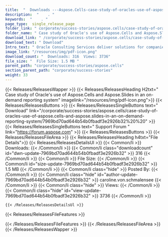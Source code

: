 ```yaml
---
title:  "  Downloads ---Aspose.Cells-case-study-of-oracles-use-of-aspose.cells-and-aspose.slides-in-an-on-demand-reporting-system . " 
description:  "    . " 
keywords:  "    . " 
page_type:  single_release_page
folder_link: " corporate/success-stories/aspose.cells/case-study-of-oracles-use-of-aspose.cells-and-aspose.slides-in-an-on-demand-reporting-system/"
folder_name: " Case study of Oracle's use of Aspose.Cells and Aspose.Slides in an on-demand reporting system"
download_link: " /corporate/success-stories/aspose.cells/case-study-of-oracles-use-of-aspose.cells-and-aspose.slides-in-an-on-demand-reporting-system/7969bd70ad644b54b0fbadf3e2926b32"
download_text: " Download"
Intro_text: " Oracle Consulting Services deliver solutions for companies. When building an on-..."
image_link: "/resources/img/pdf-icon.png"
download_count: "  Downloads: 316  Views: 3736"
file_size: "  File Size: 1.5 MB "
parent_path: "corporate/success-stories/aspose.cells"
section_parent_path: "corporate/success-stories"
weight: 33
---
```


{{< Releases/ReleasesWapper >}}
  {{< Releases/ReleasesHeading H2txt=" Case study of Oracle's use of Aspose.Cells and Aspose.Slides in an on-demand reporting system" imagelink="/resources/img/pdf-icon.png">}}
  {{< Releases/ReleasesButtons >}}
    {{< Releases/ReleasesSingleButtons text=" Download" link="/corporate/success-stories/aspose.cells/case-study-of-oracles-use-of-aspose.cells-and-aspose.slides-in-an-on-demand-reporting-system/7969bd70ad644b54b0fbadf3e2926b32%20%20" >}}
    {{< Releases/ReleasesSingleButtons text=" Support Forum " link="https://forum.aspose.com" >}}
  {{< Releases/ReleasesButtons >}}
  {{< Releases/ReleasesFileArea >}}
    {{< Releases/ReleasesHeading h4txt="File Details">}}
    {{< Releases/ReleasesDetailsUl >}}
            {{< Common/li  >}} Downloads: {{< /Common/li >}} 
      {{< Common/li class="downloadcount" id="dwn-update-7969bd70ad644b54b0fbadf3e2926b32" >}} 316 {{< /Common/li >}} 
      {{< Common/li  >}} File Size: {{< /Common/li >}} 
      {{< Common/li id="size-update-7969bd70ad644b54b0fbadf3e2926b32" >}} 1.5 MB {{< /Common/li >}} 
      {{< Common/li  class="hide" >}} Posted By: {{< /Common/li >}} 
      {{< Common/li class="hide" id="author-update-7969bd70ad644b54b0fbadf3e2926b32" >}} caroline.von.schmalensee {{< /Common/li >}} 
      {{< Common/li class="hide"  >}} Views: {{< /Common/li >}} 
      {{< Common/li class="hide" id="view-update-7969bd70ad644b54b0fbadf3e2926b32" >}} 3736 {{< /Common/li >}} 

    {{< /Releases/ReleasesDetailsUl >}}

  {{< Releases/ReleasesFileFeatures >}}
      
  {{< /Releases/ReleasesFileFeatures >}}
 {{< /Releases/ReleasesFileArea >}}
{{< /Releases/ReleasesWapper >}}


